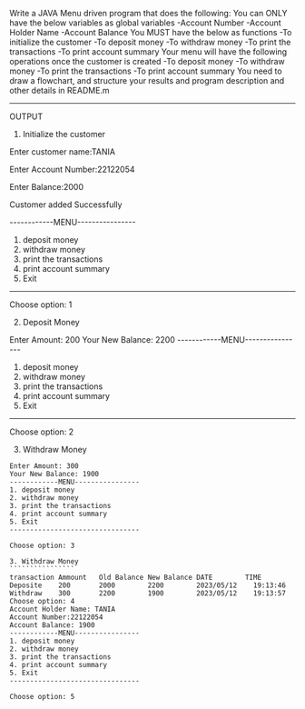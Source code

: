 Write a JAVA Menu driven program that does the following:
You can ONLY have the below variables as global variables
-Account Number
-Account Holder Name
-Account Balance
You MUST have the below as functions
-To initialize the customer
-To deposit money
-To withdraw money
-To print the transactions
-To print account summary
Your menu will have the following operations once the customer is created
-To deposit money
-To withdraw money
-To print the transactions
-To print account summary
You need to draw a flowchart, and structure your results and program description and other details in README.m

**********************************************************************************************************************

OUTPUT

1. Initialize the customer


Enter customer name:TANIA

Enter Account Number:22122054

Enter Balance:2000

Customer added Successfully

------------MENU----------------

1. deposit money
2. withdraw money
3. print the transactions
4. print account summary
5. Exit

--------------------------------

Choose option: 1

2. Deposit Money

Enter Amount: 200
Your New Balance: 2200
------------MENU----------------


1. deposit money
2. withdraw money
3. print the transactions
4. print account summary
5. Exit


--------------------------------

Choose option: 2

3. Withdraw Money
````````````````````````````````
Enter Amount: 300
Your New Balance: 1900
------------MENU----------------
1. deposit money
2. withdraw money
3. print the transactions
4. print account summary
5. Exit
--------------------------------

Choose option: 3

3. Withdraw Money
````````````````
transaction Ammount   Old Balance New Balance DATE        TIME
Deposite    200       2000        2200        2023/05/12    19:13:46
Withdraw    300       2200        1900        2023/05/12    19:13:57
Choose option: 4
Account Holder Name: TANIA
Account Number:22122054
Account Balance: 1900
------------MENU----------------
1. deposit money
2. withdraw money
3. print the transactions
4. print account summary
5. Exit
--------------------------------

Choose option: 5
